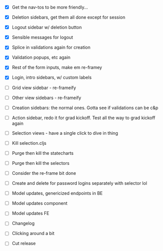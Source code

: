 - [x] Get the nav-tos to be more friendly...
- [x] Deletion sidebars, get them all done except for session
- [x] Logout sidebar w/ deletion button
- [x] Sensible messages for logout
- [x] Splice in validations again for creation

- [x] Validation popups, etc again
- [x] Rest of the form inputs, make em re-framey
- [x] Login, intro sidebars, w/ custom labels

- [ ] Grid view sidebar - re-frameify
- [ ] Other view sidebars - re-frameify
- [ ] Creation sidebars: the normal ones. Gotta see if validations can be c&p
- [ ] Action sidebar, redo it for grad kickoff. Test all the way to grad kickoff again

- [ ] Selection views - have a single click to dive in thing
- [ ] Kill selection.cljs
- [ ] Purge then kill the statecharts
- [ ] Purge then kill the selectors
- [ ] Consider the re-frame bit done

- [ ] Create and delete for password logins separately with selector lol
- [ ] Model updates, genericized endpoints in BE
- [ ] Model updates component
- [ ] Model updates FE

- [ ] Changelog
- [ ] Clicking around a bit
- [ ] Cut release
